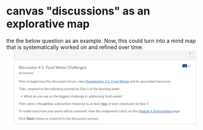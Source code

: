 # canvas "discussions" as an explorative map 

the the below question as an example. Now, this could turn into a mind map that is systematically worked on and refined over time. 
![](media/cleanshot_2023-11-17-at-09-37-22@2x.png)